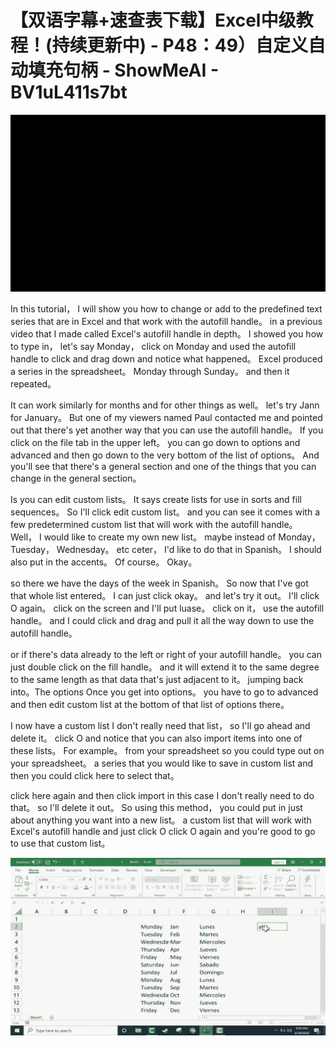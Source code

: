 # 【双语字幕+速查表下载】Excel中级教程！(持续更新中) - P48：49）自定义自动填充句柄 - ShowMeAI - BV1uL411s7bt

![](img/64bfa272469ffbb18049dcbe5e7a8e74_0.png)

In this tutorial， I will show you how to change or add to the predefined text series that are in Excel and that work with the autofill handle。 in a previous video that I made called Excel's autofill handle in depth。 I showed you how to type in， let's say Monday， click on Monday and used the autofill handle to click and drag down and notice what happened。 Excel produced a series in the spreadsheet。 Monday through Sunday。 and then it repeated。

 It can work similarly for months and for other things as well。 let's try Jann for January。 But one of my viewers named Paul contacted me and pointed out that there's yet another way that you can use the autofill handle。 If you click on the file tab in the upper left。 you can go down to options and advanced and then go down to the very bottom of the list of options。 And you'll see that there's a general section and one of the things that you can change in the general section。

Is you can edit custom lists。 It says create lists for use in sorts and fill sequences。 So I'll click edit custom list。 and you can see it comes with a few predetermined custom list that will work with the autofill handle。 Well， I would like to create my own new list。 maybe instead of Monday， Tuesday， Wednesday。 etc ceter， I'd like to do that in Spanish。 I should also put in the accents。 Of course。 Okay。

 so there we have the days of the week in Spanish。 So now that I've got that whole list entered。 I can just click okay。 and let's try it out。 I'll click O again。 click on the screen and I'll put luase。 click on it， use the autofill handle。 and I could click and drag and pull it all the way down to use the autofill handle。

 or if there's data already to the left or right of your autofill handle。 you can just double click on the fill handle。 and it will extend it to the same degree to the same length as that data that's just adjacent to it。 jumping back into。The options Once you get into options。 you have to go to advanced and then edit custom list at the bottom of that list of options there。

 I now have a custom list I don't really need that list， so I'll go ahead and delete it。 click O and notice that you can also import items into one of these lists。 For example。 from your spreadsheet so you could type out on your spreadsheet。 a series that you would like to save in custom list and then you could click here to select that。

 click here again and then click import in this case I don't really need to do that。 so I'll delete it out。 So using this method， you could put in just about anything you want into a new list。 a custom list that will work with Excel's autofill handle and just click O click O again and you're good to go to use that custom list。

![](img/64bfa272469ffbb18049dcbe5e7a8e74_2.png)